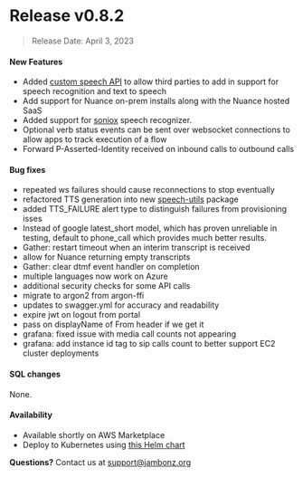 # Release v0.8.2
> Release Date: April 3, 2023

#### New Features
- Added [custom speech API](/docs/speech-api/overview/) to allow third parties to add in support for speech recognition and text to speech
- Add support for Nuance on-prem installs along with the Nuance hosted SaaS
- Added support for [soniox](https://soniox.com/) speech recognizer.
- Optional verb status events can be sent over websocket connections to allow apps to track execution of a flow
- Forward P-Asserted-Identity received on inbound calls to outbound calls


#### Bug fixes
- repeated ws failures should cause reconnections to stop eventually
- refactored TTS generation into new [speech-utils](https://github.com/jambonz/speech-utils) package
- added TTS_FAILURE alert type to distinguish failures from provisioning isses
- Instead of google latest_short model, which has proven unreliable in testing, default to phone_call which provides much better results.
- Gather: restart timeout when an interim transcript is received
- allow for Nuance returning empty transcripts
- Gather: clear dtmf event handler on completion
- multiple languages now work on Azure
- additional security checks for some API calls
- migrate to argon2 from argon-ffi
- updates to swagger.yml for accuracy and readability
- expire jwt on logout from portal
- pass on displayName of From header if we get it
- grafana: fixed issue with media call counts not appearing
- grafana: add instance id tag to sip calls count to better support EC2 cluster deployments

#### SQL changes
None.

#### Availability
- Available shortly on AWS Marketplace
- Deploy to Kubernetes using [this Helm chart](https://github.com/jambonz/helm-charts)

**Questions?** Contact us at <a href="mailto:support@jambonz.org">support@jambonz.org</a>